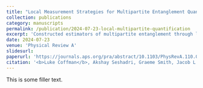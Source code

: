 ```yaml
---
title: "Local Measurement Strategies for Multipartite Entanglement Quantification"
collection: publications
category: manuscripts
permalink: /publication/2024-07-23-local-multipartite-quantification
excerpt: 'Constructed estimators of multipartite entanglement through local 2-designs and bounded their sample complexity and classical-post processing costs, verified with numerical simulation.'
date: 2024-07-23
venue: 'Physical Review A'
slidesurl:
paperurl: 'https://journals.aps.org/pra/abstract/10.1103/PhysRevA.110.012454'
citation: '<b>Luke Coffman</b>, Akshay Seshadri, Graeme Smith, Jacob L. Beckey. Local measurement strategies for multipartite entanglement quantification. Phys. Rev. A 110, 012454, Jul. 2024.'
---
```


This is some filler text.
